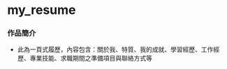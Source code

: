 # my_resume
<h3>作品簡介</h3>
<ul>
<li>此為一頁式履歷，內容包含：關於我、特質、我的成就、學習經歷、工作經歷、專業技能、求職期間之準備項目與聯絡方式等</li>
</ul>
